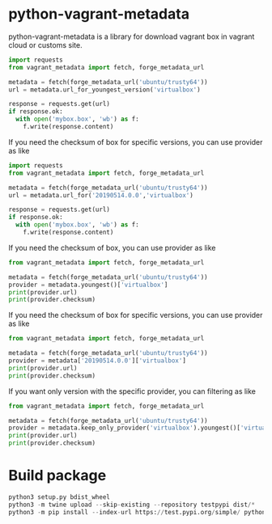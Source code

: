# python-vagrant-metadata

python-vagrant-metadata is a library for download vagrant box in vagrant cloud or customs site.

```python
import requests
from vagrant_metadata import fetch, forge_metadata_url

metadata = fetch(forge_metadata_url('ubuntu/trusty64'))
url = metadata.url_for_youngest_version('virtualbox')

response = requests.get(url)
if response.ok:
  with open('mybox.box', 'wb') as f:
    f.write(response.content)
```

If you need the checksum of box for specific versions, you can use provider as like
```python
import requests
from vagrant_metadata import fetch, forge_metadata_url

metadata = fetch(forge_metadata_url('ubuntu/trusty64'))
url = metadata.url_for('20190514.0.0','virtualbox')

response = requests.get(url)
if response.ok:
  with open('mybox.box', 'wb') as f:
    f.write(response.content)
```


If you need the checksum of box, you can use provider as like
```python
from vagrant_metadata import fetch, forge_metadata_url

metadata = fetch(forge_metadata_url('ubuntu/trusty64'))
provider = metadata.youngest()['virtualbox']
print(provider.url)
print(provider.checksum)
```

If you need the checksum of box for specific versions, you can use provider as like
```python
from vagrant_metadata import fetch, forge_metadata_url

metadata = fetch(forge_metadata_url('ubuntu/trusty64'))
provider = metadata['20190514.0.0']['virtualbox']
print(provider.url)
print(provider.checksum)
```

If you want only version with the specific provider, you can filtering as like
```python
from vagrant_metadata import fetch, forge_metadata_url

metadata = fetch(forge_metadata_url('ubuntu/trusty64'))
provider = metadata.keep_only_provider('virtualbox').youngest()['virtualbox']
print(provider.url)
print(provider.checksum)
```

# Build package

```python
python3 setup.py bdist_wheel
python3 -m twine upload --skip-existing --repository testpypi dist/*
python3 -m pip install --index-url https://test.pypi.org/simple/ python-vagrant-metadata
```